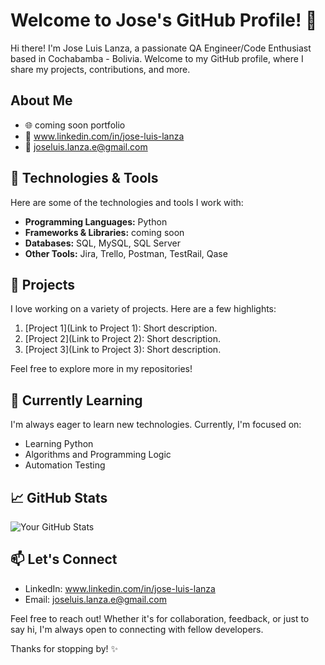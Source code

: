 # Welcome to Jose's GitHub Profile! 👋

Hi there! I'm Jose Luis Lanza, a passionate QA Engineer/Code Enthusiast based in Cochabamba - Bolivia. Welcome to my GitHub profile, where I share my projects, contributions, and more.

## About Me

- 🌐 coming soon portfolio
- 💼 www.linkedin.com/in/jose-luis-lanza
- 📧 joseluis.lanza.e@gmail.com

## 🔧 Technologies & Tools

Here are some of the technologies and tools I work with:

- **Programming Languages:** Python
- **Frameworks & Libraries:** coming soon
- **Databases:** SQL, MySQL, SQL Server
- **Other Tools:** Jira, Trello, Postman, TestRail, Qase

## 🚀 Projects

I love working on a variety of projects. Here are a few highlights:

1. [Project 1](Link to Project 1): Short description.
2. [Project 2](Link to Project 2): Short description.
3. [Project 3](Link to Project 3): Short description.

Feel free to explore more in my repositories!

## 🌱 Currently Learning

I'm always eager to learn new technologies. Currently, I'm focused on:

- Learning Python
- Algorithms and Programming Logic
- Automation Testing 

## 📈 GitHub Stats

![Your GitHub Stats](https://github-readme-stats.vercel.app/api?username=YourUsername&show_icons=true&hide=contribs,issues&theme=radical)

## 📫 Let's Connect

- LinkedIn: www.linkedin.com/in/jose-luis-lanza
- Email: joseluis.lanza.e@gmail.com

Feel free to reach out! Whether it's for collaboration, feedback, or just to say hi, I'm always open to connecting with fellow developers.

Thanks for stopping by! ✨

